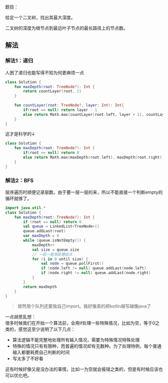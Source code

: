 题目：

给定一个二叉树，找出其最大深度。

二叉树的深度为根节点到最远叶子节点的最长路径上的节点数。

## 解法
### 解法1：递归
人困了递归也能写得不知为何更麻烦一点
```kotlin
class Solution {
    fun maxDepth(root: TreeNode?): Int {
        return countLayer(root, 1)
    }
    
    fun countLayer(root: TreeNode?, layer: Int): Int{
        if(root == null) return layer - 1
        else return Math.max(countLayer(root.left, layer + 1), countLayer(root.right, layer + 1))
    }
}
```
这才是科学的↓
```kotlin
class Solution {
    fun maxDepth(root: TreeNode?): Int {
        if(root == null) return 0
        else return Math.max(maxDepth(root.left), maxDepth(root.right)) + 1
    }
}
```

### 解法2：BFS
层序遍历时顺便记录层数。由于要一层一层的来，所以不能直接一个判断empty的循环就够了。
```kotlin
import java.util.*
class Solution {
    fun maxDepth(root: TreeNode?): Int {
        if (root == null) return 0
        val queue = LinkedList<TreeNode>()
        queue.addLast(root)
        var maxDepth = 0
        while (queue.isNotEmpty()) {
            maxDepth++
            val size = queue.size
            // 一层一层地处理结点
            for (i in 0 until size) {
                val node = queue.pollFirst()
                if (node.left != null) queue.addLast(node.left)
                if (node.right != null) queue.addLast(node.right)
            }
        }
        return maxDepth
    }
}
```
>居然用个队列还要我自己import。我好像真的把kotlin越写越像java了

一点胡思乱想：  
很多时候我们在开始一个算法前，会用if处理一些特殊情况，比如为空，等于0之类的，感觉这至少说明了以下几点：
* 算法逻辑不能完整地处理所有输入情况，需要为特殊情况特殊处理
* 特殊的情况只有有限种，而普遍的情况却有无数种。为了处理特例，每个普通输入都要耗费自己判断的时间
* 写太多了不好看

这有时候好像又是没办法的事情，比如一为空就会报错之类的，但是有时候应该也可以优化吧。
